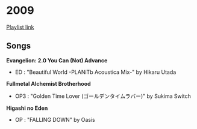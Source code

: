 # 2009

[Playlist link](https://open.spotify.com/user/fz230568w0ccmom2dg3zvxq1h/playlist/5AKRPdH6o47d268v7KAlAO?si=NE1hKcczTmuptSpHcFbIaw)

## Songs

**Evangelion: 2.0 You Can (Not) Advance**
* ED : "Beautiful World -PLANiTb Acoustica Mix-" by Hikaru Utada

**Fullmetal Alchemist Brotherhood**
* OP3 : "Golden Time Lover (ゴールデンタイムラバー)" by Sukima Switch

**Higashi no Eden**
* OP : "FALLING DOWN" by Oasis

